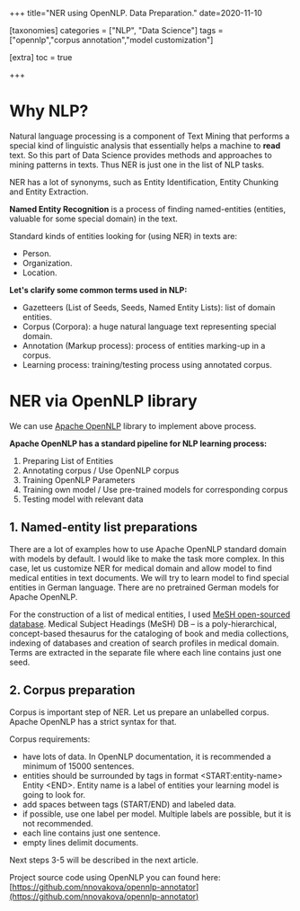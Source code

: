 +++
title="NER using OpenNLP. Data Preparation."
date=2020-11-10

[taxonomies]
categories = ["NLP", "Data Science"]
tags = ["opennlp","corpus annotation","model customization"]

[extra]
toc = true

+++

# Why NLP?

 Natural language processing is a component of Text Mining that performs a special kind of linguistic analysis that essentially helps a machine
to __read__ text. So this part of Data Science provides methods and approaches to mining patterns in texts. Thus NER is just one in the list of NLP tasks.
<!-- more -->
NER has a lot of synonyms, such as Entity Identification, Entity Chunking and Entity Extraction. 

**Named Entity Recognition** is a process of finding named-entities (entities, valuable for some special domain) in the text.

Standard kinds of entities looking for (using NER) in texts are:
- Person.
- Organization.
- Location.

__Let's clarify some common terms used in NLP:__

* Gazetteers (List of Seeds, Seeds, Named Entity Lists): list of domain entities. 
* Corpus (Corpora): a huge natural language text representing special domain.
* Annotation (Markup process): process of entities marking-up in a corpus.
* Learning process: training/testing process using annotated corpus.

# NER via OpenNLP library

We can use [Apache OpenNLP](https://opennlp.apache.org/) library to implement above process.

__Apache OpenNLP has a standard pipeline for NLP learning process:__
1) Preparing List of Entities
2) Annotating corpus / Use OpenNLP corpus
3) Training OpenNLP Parameters
4) Training own model / Use pre-trained models for corresponding corpus
5) Testing model with relevant data

## 1. Named-entity list preparations

There are a lot of examples how to use Apache OpenNLP standard domain with models by default. I would like to make the task more complex. In this case, let us
customize NER for medical domain and allow model to find medical entities in text documents.
We will try to learn model to find special entities in German language. There are no pretrained German models for Apache OpenNLP.

For the construction of a list of medical entities,  I used [MeSH open-sourced database](https://www.dimdi.de/dynamic/de/klassifikationen/weitere-klassifikationen-und-standards/mesh/index.html).
Medical Subject Headings (MeSH) DB – is a poly-hierarchical, concept-based thesaurus for the cataloging of book and media collections, indexing of databases and creation of search profiles in medical domain. Terms are extracted in the separate file where each line contains just one seed.

## 2. Corpus preparation

Corpus is important step of NER. Let us prepare an unlabelled corpus. Apache OpenNLP has a strict syntax for that. 

Corpus requirements:

- have lots of data. In OpenNLP documentation, it is recommended a minimum of 15000 sentences.
- entities should be surrounded by tags in format \<START:entity-name\> Entity \<END\>.  Entity name is a label of entities your learning model is going to look for.
- add spaces between tags (START/END) and labeled data.
- if possible, use one label per model. Multiple labels are possible, but it is not recommended.
- each line contains just one sentence. 
- empty lines delimit documents.  

Next steps 3-5 will be described in the next article.

Project source code using OpenNLP you can found here: [https://github.com/nnovakova/opennlp-annotator](https://github.com/nnovakova/opennlp-annotator)